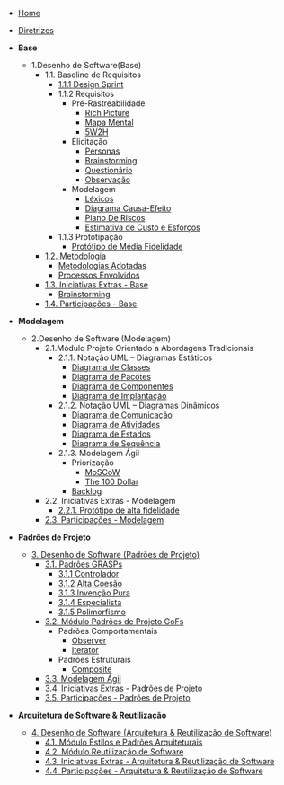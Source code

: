 <!-- docs/_sidebar.md -->

- [Home](/)
- [Diretrizes](/Diretrizes/Diretrizes.md)

- **Base**

  - 1.Desenho de Software(Base)
    - 1.1. Baseline de Requisitos
      - [1.1.1 Design Sprint](/Base/designSprint.md)
      - 1.1.2 Requisitos
        - Pré-Rastreabilidade
          - [Rich Picture](/Base/artefatos-design-sprint/rich-picture.md)
          - [Mapa Mental](/Base/artefatos-design-sprint/mapaMental.md)
          - [5W2H](/Base/artefatos-design-sprint/5w2h.md)
        - Elicitação
          - [Personas](/Base/personas-perfilUsuario.md)
          - [Brainstorming](/Base/tecnicasElicitacao/brainstorm.md)
          - [Questionário](/Base/tecnicasElicitacao/questionario.md)
          - [Observação](/Base/tecnicasElicitacao/observacao.md)
        - Modelagem
          - [Léxicos](/Base/artefatos-design-sprint/lexicos.md)
          - [Diagrama Causa-Efeito](/Base/artefatos-design-sprint/diagramaCausaEfeito.md)
          - [Plano De Riscos](/Base/artefatos-design-sprint/PlanoDeRiscos.md)
          - [Estimativa de Custo e Esforços](/Base/pre-rastreabilidade/estimativaCustoTempo.md)
      - 1.1.3 Prototipação
        - [Protótipo de Média Fidelidade](/Base/artefatos-design-sprint/prototipo.md)
    - [1.2. Metodologia](/Base/1.2.ProcessosMetodologiasAbordagens.md)
      - [Metodologias Adotadas](/Base/metodologiasAdotadas.md)
      - [Processos Envolvidos](/Base/processos.md)
    - [1.3. Iniciativas Extras - Base](/Base/1.3.IniciativasExtras.md)
      - [Brainstorming](/Base/extra/brainstorming.md)
    - [1.4. Participações - Base](/Base/1.4.ParticipacoesBase.md)

- **Modelagem**

  - 2.Desenho de Software (Modelagem)
    - 2.1.Módulo Projeto Orientado a Abordagens Tradicionais
      - 2.1.1. Notação UML – Diagramas Estáticos
        - [Diagrama de Classes](/Modelagem/diagrama_classes.md)
        - [Diagrama de Pacotes](/Modelagem/diagramaPacotes.md)
        - [Diagrama de Componentes](/Modelagem/diagrama-componentes.md)
        - [Diagrama de Implantação](/Modelagem/diagramaImplantacao.md)
      - 2.1.2. Notação UML – Diagramas Dinâmicos
        - [Diagrama de Comunicação](/Modelagem/diagramaComunicacao.md)
        - [Diagrama de Atividades](/Modelagem/diagrama_de_atividades.md)
        - [Diagrama de Estados](/Modelagem/diagrama-estados.md)
        - [Diagrama de Sequência](/Modelagem/diagrama_sequencia.md)
      - 2.1.3. Modelagem Ágil
        - Priorização
          - [MoSCoW](/Modelagem/tecnicasPriorizacao/moscow.md)
          - [The 100 Dollar](/Modelagem/tecnicasPriorizacao/the-100-dollar.md)
        - [Backlog](/Modelagem/backlog.md)
    - 2.2. Iniciativas Extras - Modelagem
      - [2.2.1. Protótipo de alta fidelidade](/Modelagem/2.2.1.PrototipoDeAlta.md)
    - [2.3. Participações - Modelagem](/Modelagem/2.3.ParticipacoesModelagem.md)

- **Padrões de Projeto**

  - [3. Desenho de Software (Padrões de Projeto)](/PadroesDeProjeto/3.PadroesDeProjeto.md)
    - [3.1. Padrões GRASPs](/PadroesDeProjeto/3.1.GRASPs.md)
      - [3.1.1 Controlador](/PadroesDeProjeto/Grasps/GraspController.md)
      - [3.1.2 Alta Coesão](/PadroesDeProjeto/Grasps/Coesao.md)
      - [3.1.3 Invenção Pura](/PadroesDeProjeto/Grasps/InvencaoPura.md)
      - [3.1.4 Especialista](/PadroesDeProjeto/Grasps/GraspEspecialista.md)
      - [3.1.5 Polimorfismo](/PadroesDeProjeto/Grasps/GraspPolimorfismo.md)
    - [3.2. Módulo Padrões de Projeto GoFs](/PadroesDeProjeto/3.2.GoFs.md)
      - Padrões Comportamentais
        - [Observer](/PadroesDeProjeto/gof/comportamental/padraoGofObserver.md)
        - [Iterator](/PadroesDeProjeto/gof/comportamental/padraoGofIterator.md)
      - Padrões Estruturais
        - [Composite](PadroesDeProjeto/gof/estrutural/composite.md)
    - [3.3. Modelagem Ágil](/docs/PadroesDeProjeto/3.3.PadroesExtra.md)
    - [3.4. Iniciativas Extras - Padrões de Projeto](/docs/PadroesDeProjeto/3.4.IniciativasExtras.md)
    - [3.5. Participações - Padrões de Projeto](/PadroesDeProjeto/3.5.ParticipacoesPadroes.md)

- **Arquitetura de Software & Reutilização**
  - [4. Desenho de Software (Arquitetura & Reutilização de Software)](/docs/ArquiteturaReutilizacao/4.ArquiteturaReutilizacao.md)
    - [4.1. Módulo Estilos e Padrões Arquiteturais](/docs/ArquiteturaReutilizacao/4.1.PadroesArquiteturais.md)
    - [4.2. Módulo Reutilização de Software](/docs/ArquiteturaReutilizacao/4.2.ReutilizacaoDeSoftware.md)
    - [4.3. Iniciativas Extras - Arquitetura & Reutilização de Software](/docs/ArquiteturaReutilizacao/4.3.IniciativasExtras.md)
    - [4.4. Participações - Arquitetura & Reutilização de Software](/docs/ArquiteturaReutilizacao/4.4.ParticipacoesArqReutilizacao.md)
